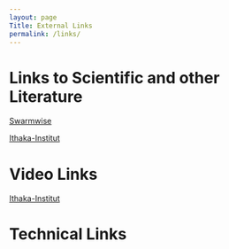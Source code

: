 ```yaml
---
layout: page
Title: External Links
permalink: /links/
---
```

# Links to Scientific and other Literature

[Swarmwise](http://falkvinge.net/files/2013/04/Swarmwise-2013-by-Rick-Falkvinge-v1.1-2013Sep01.pdf)  

[Ithaka-Institut](http://www.ithaka-institut.org/en/publications)

# Video Links

[Ithaka-Institut](http://www.ithaka-institut.org/en/biochar-video-lectures)

# Technical Links

